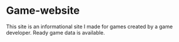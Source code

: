 # Game-website

This site is an informational site I made for games created by a game developer. Ready game data is available.
